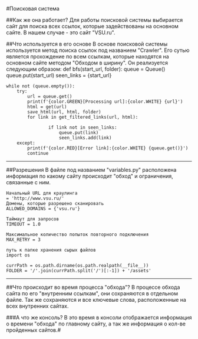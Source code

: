 #Поисковая система

##Как же она работает?
Для работы поисковой системы выбирается сайт для поиска всех ссылок, которые задействованы на основном сайте. В нашем случае - это сайт "VSU.ru".

##Что используется в его основе
В основе поисковой системы используется метод поиска ссылок под названием "Crawler".
Его сутью является прохождение по всем ссылкам, которые находятся на основном сайте методом "Обходом в ширину".
Он реализуется следующим образом:
	def bfs(start_url, folder):
    queue = Queue()
    queue.put(start_url)
    seen_links = {start_url} 
    
    while not (queue.empty()): 
        try:   
            url = queue.get()
            print(f'{color.GREEN}[Processing url]:{color.WHITE} {url}')
            html = get(url)
            save_html(url, html, folder)
            for link in get_filtered_links(url, html):
                
                    if link not in seen_links:
                        queue.put(link)
                        seen_links.add(link)
        except:
            print(f'{color.RED}[Error link]:{color.WHITE} {queue.get()}')
            continue

---------
##Разрешения
В файле под названием "variables.py" расположена информация по какому сайту происходит "обход" и ограничения, связанные с ним.

	Начальный URL для краулинга
	= 'http://www.vsu.ru/'
	Домены, которые разрешено сканировать
	ALLOWED_DOMAINS = {'vsu.ru'}

	Таймаут для запросов
	TIMEOUT = 1.0

	Максимальное количество попыток повторного подключения
	MAX_RETRY = 3

	путь к папке хранения сырых файлов
	import os

	currPath = os.path.dirname(os.path.realpath(__file__))
	FOLDER = '/'.join(currPath.split('/')[:-1]) + '/assets'

-----
##Что происходит во время процесса "обхода"?
В процессе обхода сайта по его "внутренним ссылкам", они сохраняются в отдельном файле. Так же сохраняются и все ключевые слова, расположенные на всех внутренних сайтах.

###А что же консоль?
В это время в консоли отображается информация о времени "обхода" по главному сайту, а так же информация о кол-ве пройденных сайтов.#
